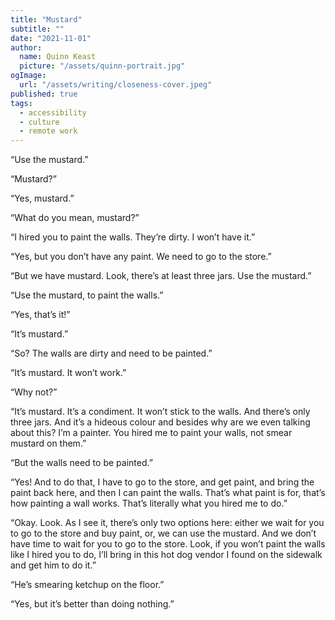 ```yaml
---
title: "Mustard"
subtitle: ""
date: "2021-11-01"
author:
  name: Quinn Keast
  picture: "/assets/quinn-portrait.jpg"
ogImage:
  url: "/assets/writing/closeness-cover.jpeg"
published: true
tags:
  - accessibility
  - culture
  - remote work
---
```


“Use the mustard.”

“Mustard?”

“Yes, mustard.”

“What do you mean, mustard?”

“I hired you to paint the walls. They’re dirty. I won’t have it.”

“Yes, but you don’t have any paint. We need to go to the store.”

“But we have mustard. Look, there’s at least three jars. Use the mustard.”

“Use the mustard, to paint the walls.”

“Yes, that’s it!”

“It’s mustard.”

“So? The walls are dirty and need to be painted.”

“It’s mustard. It won’t work.”

“Why not?”

“It’s mustard. It’s a condiment. It won’t stick to the walls. And there’s only three jars. And it’s a hideous colour and besides why are we even talking about this? I’m a painter. You hired me to paint your walls, not smear mustard on them.”

“But the walls need to be painted.”

“Yes! And to do that, I have to go to the store, and get paint, and bring the paint back here, and then I can paint the walls. That’s what paint is for, that’s how painting a wall works. That’s literally what you hired me to do.”

“Okay. Look. As I see it, there’s only two options here: either we wait for you to go to the store and buy paint, or, we can use the mustard. And we don’t have time to wait for you to go to the store. Look, if you won’t paint the walls like I hired you to do, I’ll bring in this hot dog vendor I found on the sidewalk and get him to do it.”

“He’s smearing ketchup on the floor.”

“Yes, but it’s better than doing nothing.”